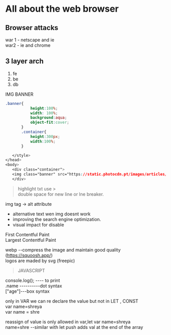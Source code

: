 # All about the web browser

## Browser attacks

war 1 - netscape and ie  
war2 - ie and chrome

## 3 layer arch

1.  fe
1.  be
1.  db

IMG BANNER

```css
.banner{
           height:100%;
           width: 100%;
           background:aqua;
           object-fit:cover;
       }
       .container{
           height:300px;
           width:100%;
       }

   </style>
</head>
<body>
   <div class="container">
   <img class="banner" src="https://static.photocdn.pt/images/articles/2023/10/02/Sunset_Landscape_Photography_4_Tips_for_Success.webp"/>
   </div>

```

> highlight txt use >  
> double space for new line or lne breaker.

img tag -> alt attribute

- alternative text wen img doesnt work
- improving the search engine optimization.
- visual impact for disable

First Contentful Paint  
Largest Contentful Paint

webp --compress the image and maintain good quality (https://squoosh.app/)  
logos are maded by svg (freepic)

> JAVASCRIPT

console.log(); ---- to print  
.name ----------dot syntax  
["age"]---box syntax

only in VAR we can re declare the value but not in LET , CONST  
 var name=shreya  
 var name = shre

reassign of value is only allowed in var,let
var name=shreya  
name=shre --similar with let
push adds val at the end of the array
